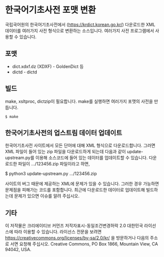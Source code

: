 # 한국어기초사전 포맷 변환

국립국어원의 한국어기초사전에서 (https://krdict.korean.go.kr/) 다운로드한 XML
데이터를 여러가지 사전 형식으로 변환하는 소스입니다. 여러가지 사전
프로그램에서 사용할 수 있습니다.

## 포맷

* dict.xdxf.dz (XDXF) - GoldenDict 등
* dictd - dictd

## 빌드

make, xsltproc, dictzip이 필요합니다. make를 실행하면 여러가지 포맷의 사전을
만듭니다.

```
$ make
```

## 한국어기초사전의 업스트림 데이터 업데이트

한국어기초사전 사이트에서 모든 단어에 대해 XML 형식으로 다운로드합니다. 그러면
XML 파일이 들어 있는 zip 파일을 다운로드하게 되는데 다음과 같이
update-upstream.py를 이용해 소스코드에 들어 있는 데이터를 업데이트할 수
있습니다. 다운로드한 파일이 .../123456.zip 파일이라고 하면,

$ python3 update-upstream.py .../123456.zip

사이트의 버그 때문에 제공하는 XML에 문제가 있을 수 있습니다. 그러한 경우
가능하면 문제점을 피해가는 코드를 포함합니다. 최근에 다운로드한 데이터로
업데이트해 빌드하는데 문제가 있으면 이슈를 알려 주십시오.

## 기타

이 저작물은 크리에이티브 커먼즈 저작자표시-동일조건변경허락 2.0 대한민국
라이선스에 따라 이용할 수 있습니다. 라이선스 전문을 보려면
https://creativecommons.org/licenses/by-sa/2.0/kr/ 을 방문하거나 다음의 주소로
서면 요청해 주십시오. Creative Commons, PO Box 1866, Mountain View, CA 94042,
USA.
